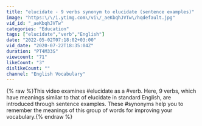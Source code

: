 ```yaml
---
title: "elucidate - 9 verbs synonym to elucidate (sentence examples)"
image: "https:\/\/i.ytimg.com\/vi\/_aeKbqhJVTw\/hqdefault.jpg"
vid_id: "_aeKbqhJVTw"
categories: "Education"
tags: ["elucidate","verb","English"]
date: "2022-05-02T07:18:02+03:00"
vid_date: "2020-07-22T18:35:04Z"
duration: "PT4M33S"
viewcount: "71"
likeCount: "3"
dislikeCount: ""
channel: "English Vocabulary"
---
```

{% raw %}This video examines #elucidate as a #verb. Here, 9 verbs, which have meanings similar to that of elucidate in standard English, are introduced through sentence examples. These #synonyms help you to remember the meanings of this group of words for improving your vocabulary.{% endraw %}
